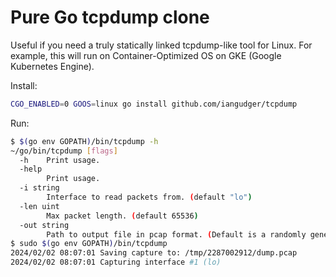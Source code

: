 # Pure Go tcpdump clone

Useful if you need a truly statically linked tcpdump-like tool for Linux. For example, this will run on Container-Optimized OS on GKE (Google Kubernetes Engine).

Install:
```bash
CGO_ENABLED=0 GOOS=linux go install github.com/iangudger/tcpdump
```

Run:
```bash
$ $(go env GOPATH)/bin/tcpdump -h
~/go/bin/tcpdump [flags]
  -h	Print usage.
  -help
    	Print usage.
  -i string
    	Interface to read packets from. (default "lo")
  -len uint
    	Max packet length. (default 65536)
  -out string
    	Path to output file in pcap format. (Default is a randomly generated directory in /tmp)
$ sudo $(go env GOPATH)/bin/tcpdump
2024/02/02 08:07:01 Saving capture to: /tmp/2287002912/dump.pcap
2024/02/02 08:07:01 Capturing interface #1 (lo)
```
